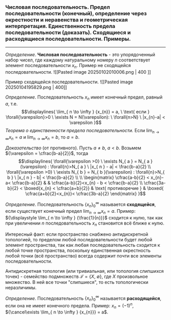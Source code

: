 ### Числовая последовательность. Предел последовательности (конечный), определение через окрестности и неравенства и геометрическая интерпретация. Единственность предела последовательности (доказать). Сходящиеся и расходящиеся последовательности. Примеры.
---

*Определение*. **Числовая последовательность** - это упорядоченный набор чисел, где каждому натуральному номеру ${n}$ соответствует элемент последовательности ${ x_{n}}$.
Пример не сходящейся последовательности.
![[Pasted image 20250102010006.png | 400 ]] 

Пример сходящейся последовательности.
![[Pasted image 20250104195829.png | 400]]

*Определение*. Последовательность ${x_{n}}$ имеет конечный предел, равный ${a}$, т.е.
$$\displaylines{
\lim_{ n \to \infty } {x_{n}} = a, \ \text{ если } \forall{\varepsilon}>0 \ \exists N = N(\varepsilon): \ \forall{n>N} \ |x_{n}-a| < \varepsilon
}$$
*Теорема о единственности предела последовательности.*
Если ${\displaystyle \lim_{ n \to \infty } {x_{n} = a}}$ и ${\displaystyle\lim_{ n \to \infty } {x_{n}} = b}$, то ${a = b}$.

*Доказательство* (от противного). Пусть ${a\neq b, \ a< b}$. Возьмем ${\varepsilon = \cfrac{b-a}{2}}$, тогда
$$\displaylines{
\forall{\varepsilon >0} \ \exists N_{ a } = N_{ a }(\varepsilon) : \forall{n}>N_{ a } \ |x_{ n } - a| < \frac{b-a}{2} \\
\forall{\varepsilon >0} \ \exists N_{ b } = N_{ b }(\varepsilon) : \forall{n}>N_{ b } \ |x_{ n } - b| < \frac{b-a}{2} \\ \\
\begin{matrix}
\cfrac{a-b}{2} < x_{n}-a< \cfrac{b-a}{2}  &  & \cfrac{a-b}{2}<x_{n} - b < \cfrac{b-a}{2}  \\
\cfrac{3a-b}{2} < \boxed{x_{n} < \cfrac{a+b}{2}}  & \text{ противоречие } & \boxed{ \cfrac{a+b}{2}<x_{n}}< \cfrac{3b-a}{2}  
\end{matrix} 
}$$

*Определение*. Последовательность ${\{ x_{n} \}^{ \infty }_{ 0 }}$ называется **сходящейся**, если существует конечный предел ${\displaystyle\lim_{ n \to \infty } {x_{n} = a}}$.
Пример: ${\displaystyle \lim_{ n \to \infty } {\frac{1}{n}}}$ сходится к нулю, так как при увеличении ${n}$ последовательность ${ x_{n} }$ становится всё ближе к нулю.

Интересный факт: если пространство снабжено антидискретной топологией, то пределом любой последовательности будет любой элемент пространства, так как любая последовательность сходится к любой точке пространства, поскольку единственная окрестность любой точки (всё пространство) всегда содержит почти все элементы последовательности.

Антидискретная топология (или тривиальная, или топология слипшихся точек) -  семейство подмножеств ${\mathcal{T} = \{ X, \ \emptyset \}}$, где ${X}$ произвольное множество. В ней все точки "слипшиеся", то есть топологически неразличимы.

*Определение*. Последовательность $\{ {x_{n}} \}^{ \infty }_{ 0 }$ называется **расходящейся**, если она не имеет конечного предела.
Пример: ${x_{n} = (-1)^{ n }}$, ${\cancel\exists \lim_{ n \to \infty } {x_{n}}} = a$.